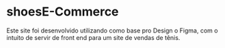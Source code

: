 # shoesE-Commerce
Este site foi desenvolvido utilizando como base pro Design o Figma, com o intuito de servir de front end para um site de vendas de tênis.
